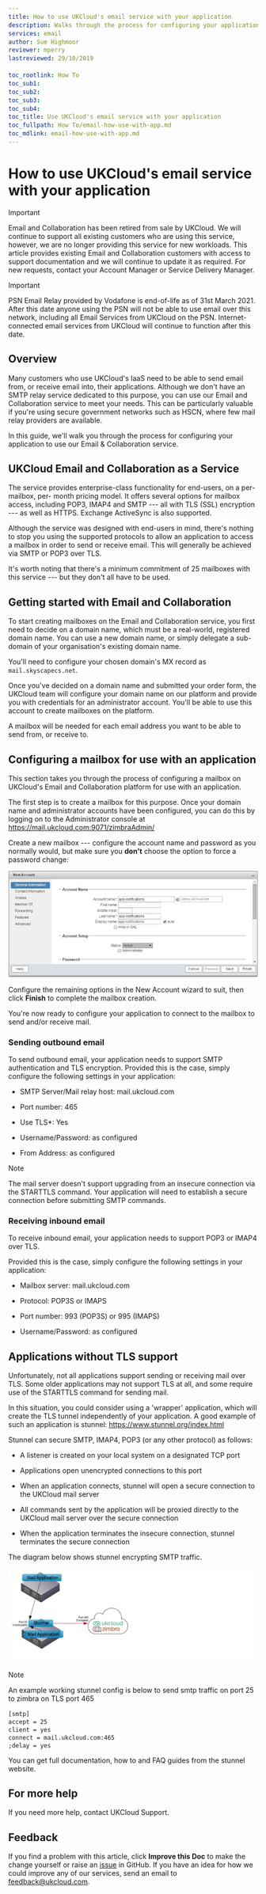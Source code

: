 ```yaml
---
title: How to use UKCloud's email service with your application
description: Walks through the process for configuring your application to use our Email and Collaboration service
services: email
author: Sue Highmoor
reviewer: mperry
lastreviewed: 29/10/2019

toc_rootlink: How To
toc_sub1:
toc_sub2:
toc_sub3:
toc_sub4:
toc_title: Use UKCloud's email service with your application
toc_fullpath: How To/email-how-use-with-app.md
toc_mdlink: email-how-use-with-app.md
---
```


# How to use UKCloud's email service with your application

> [!IMPORTANT]
> Email and Collaboration has been retired from sale by UKCloud. We will continue to support all existing customers who are using this service, however, we are no longer providing this service for new workloads. This article provides existing Email and Collaboration customers with access to support documentation and we will continue to update it as required. For new requests, contact your Account Manager or Service Delivery Manager.

> [!IMPORTANT]
> PSN Email Relay provided by Vodafone is end-of-life as of 31st March 2021. After this date anyone using the PSN will not be able to use email over this network, including all Email Services from UKCloud on the PSN. Internet-connected email services from UKCloud will continue to function after this date.

## Overview

Many customers who use UKCloud's IaaS need to be able to send email from, or receive email into, their applications. Although we don't have an SMTP relay service dedicated to this purpose, you can use our Email and Collaboration service to meet your needs. This can be particularly valuable if you're using secure government networks such as HSCN, where few mail relay providers are available.

In this guide, we'll walk you through the process for configuring your application to use our Email & Collaboration service.

## UKCloud Email and Collaboration as a Service

The service provides enterprise-class functionality for end-users, on a per-mailbox, per- month pricing model. It offers several options for mailbox access, including POP3, IMAP4 and SMTP --- all with TLS (SSL) encryption --- as well as HTTPS. Exchange ActiveSync is also supported.

Although the service was designed with end-users in mind, there's nothing to stop you using the supported protocols to allow an application to access a mailbox in order to send or receive email. This will generally be achieved via SMTP or POP3 over TLS.

It's worth noting that there's a minimum commitment of 25 mailboxes with this service --- but they don't all have to be used.

## Getting started with Email and Collaboration

To start creating mailboxes on the Email and Collaboration service, you first need to decide on a domain name, which must be a real-world, registered domain name. You can use a new domain name, or simply delegate a sub-domain of your organisation's existing domain name.

You'll need to configure your chosen domain's MX record as `mail.skyscapecs.net`.

Once you've decided on a domain name and submitted your order form, the UKCloud team will configure your domain name on our platform and provide you with credentials for an administrator account. You'll be able to use this account to create mailboxes on the platform.

A mailbox will be needed for each email address you want to be able to send from, or receive to.

## Configuring a mailbox for use with an application

This section takes you through the process of configuring a mailbox on UKCloud's Email and Collaboration platform for use with an application.

The first step is to create a mailbox for this purpose. Once your domain name and administrator accounts have been configured, you can do this by logging on to the Administrator console at <https://mail.ukcloud.com:9071/zimbraAdmin/>

Create a new mailbox --- configure the account name and password as you normally would, but make sure you **don't** choose the option to force a password change:

![Create mailbox](images/email-console-new-account.png)

Configure the remaining options in the New Account wizard to suit, then click **Finish** to complete the mailbox creation.

You're now ready to configure your application to connect to the mailbox to send and/or receive mail.

### Sending outbound email

To send outbound email, your application needs to support SMTP authentication and TLS encryption. Provided this is the case, simply configure the following settings in your application:

- SMTP Server/Mail relay host: mail.ukcloud.com

- Port number: 465

- Use TLS*: Yes

- Username/Password: as configured

- From Address: as configured

> [!NOTE]
> The mail server doesn't support upgrading from an insecure connection via the STARTTLS command. Your application will need to establish a secure connection before submitting SMTP commands.

### Receiving inbound email

To receive inbound email, your application needs to support POP3 or IMAP4 over TLS.

Provided this is the case, simply configure the following settings in your application:

- Mailbox server: mail.ukcloud.com

- Protocol: POP3S or IMAPS

- Port number: 993 (POP3S) or 995 (IMAPS)

- Username/Password: as configured

## Applications without TLS support

Unfortunately, not all applications support sending or receiving mail over TLS. Some older applications may not support TLS at all, and some require use of the STARTTLS command for sending mail.

In this situation, you could consider using a 'wrapper' application, which will create the TLS tunnel independently of your application. A good example of such an application is stunnel: <https://www.stunnel.org/index.html>

Stunnel can secure SMTP, IMAP4, POP3 (or any other protocol) as follows:

- A listener is created on your local system on a designated TCP port

- Applications open unencrypted connections to this port

- When an application connects, stunnel will open a secure connection to the UKCloud mail server

- All commands sent by the application will be proxied directly to the UKCloud mail server over the secure connection

- When the application terminates the insecure connection, stunnel terminates the secure connection

The diagram below shows stunnel encrypting SMTP traffic.

![Stunnel encrypting SMTP traffic](images/email-stunnel.png)

> [!NOTE]
> An example working stunnel config is below to send smtp traffic on port 25 to zimbra on TLS port 465

```none
[smtp]
accept = 25
client = yes
connect = mail.ukcloud.com:465
;delay = yes
```

You can get full documentation, how to and FAQ guides from the stunnel website.

## For more help

If you need more help, contact UKCloud Support.

## Feedback

If you find a problem with this article, click **Improve this Doc** to make the change yourself or raise an [issue](https://github.com/UKCloud/documentation/issues) in GitHub. If you have an idea for how we could improve any of our services, send an email to <feedback@ukcloud.com>.
